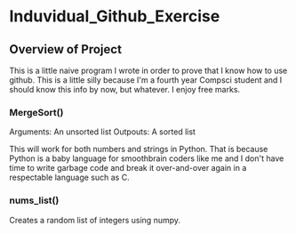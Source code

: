 # Induvidual_Github_Exercise

## Overview of Project
This is a little naive program I wrote in order to prove that I know how to use github. This is a little silly because I'm a fourth year Compsci student and I should know this info by now, but whatever. I enjoy free marks. 

### MergeSort()
Arguments: An unsorted list
Outpouts: A sorted list

This will work for both numbers and strings in Python. That is because Python is a baby language for smoothbrain coders like me and I don't have time to write garbage code and break it over-and-over again in a respectable language such as C.

### nums_list()
Creates a random list of integers using numpy.  